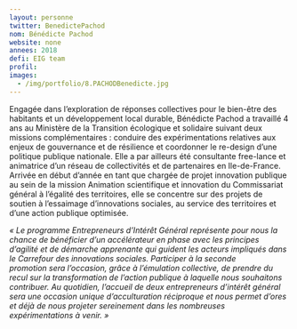 ```yaml
---
layout: personne
twitter: BenedictePachod
nom: Bénédicte Pachod
website: none
annees: 2018
defi: EIG team
profil: 
images:
  - /img/portfolio/8.PACHODBenedicte.jpg
---
```


Engagée dans l’exploration de réponses collectives pour le bien-être
des habitants et un développement local durable, Bénédicte Pachod a
travaillé 4 ans au Ministère de la Transition écologique et solidaire
suivant deux missions complémentaires : conduire des expérimentations
relatives aux enjeux de gouvernance et de résilience et coordonner le
re-design d’une politique publique nationale. Elle a par ailleurs été
consultante free-lance et animatrice d’un réseau de collectivités et
de partenaires en Ile-de-France. Arrivée en début d’année en tant que
chargée de projet innovation publique au sein de la mission Animation
scientifique et innovation du Commissariat général à l’égalité des
territoires, elle se concentre sur des projets de soutien à
l’essaimage d’innovations sociales, au service des territoires et
d’une action publique optimisée.

*« Le programme Entrepreneurs d’Intérêt Général représente pour nous
la chance de bénéficier d’un accélérateur en phase avec les principes
d’agilité et de démarche apprenante qui guident les acteurs impliqués
dans le Carrefour des innovations sociales.  Participer à la seconde
promotion sera l’occasion, grâce à l’émulation collective, de prendre
du recul sur la transformation de l’action publique à laquelle nous
souhaitons contribuer. Au quotidien, l’accueil de deux entrepreneurs
d’intérêt général sera une occasion unique d’acculturation réciproque
et nous permet d’ores et déjà de nous projeter sereinement dans les
nombreuses expérimentations à venir. »*
